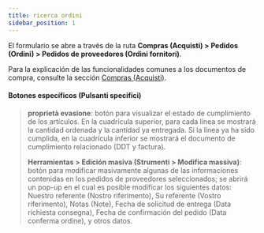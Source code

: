 ```yaml
---
title: ricerca ordini
sidebar_position: 1
---
```


El formulario se abre a través de la ruta **Compras (Acquisti) > Pedidos (Ordini) > Pedidos de proveedores (Ordini fornitori)**.

Para la explicación de las funcionalidades comunes a los documentos de compra, consulte la sección [Compras (Acquisti)](/docs/purchase/purchases-intro).

#### Botones específicos (Pulsanti specifici)  

> **proprietà evasione**: botón para visualizar el estado de cumplimiento de los artículos. En la cuadrícula superior, para cada línea se mostrará la cantidad ordenada y la cantidad ya entregada. Si la línea ya ha sido cumplida, en la cuadrícula inferior se mostrará el documento de cumplimiento relacionado (DDT y factura).  
>  
> **Herramientas > Edición masiva (Strumenti > Modifica massiva)**: botón para modificar masivamente algunas de las informaciones contenidas en los pedidos de proveedores seleccionados; se abrirá un pop-up en el cual es posible modificar los siguientes datos: Nuestro referente (Nostro riferimento), Su referente (Vostro riferimento), Notas (Note), Fecha de solicitud de entrega (Data richiesta consegna), Fecha de confirmación del pedido (Data conferma ordine), y otros datos.